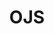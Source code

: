 ---
draft: false
title: OJS
content:
  id: ojs
  name: OJS
  website: https://pkp.sfu.ca/software/ojs/
  short_description: Open Journal Systems (OJS) is open-source software to manage scholarly journals.
---